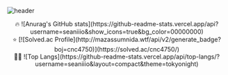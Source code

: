 ![header](https://capsule-render.vercel.app/api?type=Waving&color=auto&height=300&section=header&text=seaniiio&fontSize=90&fontColor=#531269)

<div align="center">
  🔥
  ![Anurag's GitHub stats](https://github-readme-stats.vercel.app/api?username=seaniiio&show_icons=true&bg_color=00000000)
</div>
<div align="center">
  ⭐️
  [![Solved.ac Profile](http://mazassumnida.wtf/api/v2/generate_badge?boj=cnc4750)](https://solved.ac/cnc4750/)
</div>
<div align="center">
  👩‍💻
  ![Top Langs](https://github-readme-stats.vercel.app/api/top-langs/?username=seaniiio&layout=compact&theme=tokyonight)
</div>
<!--
**seaniiio/seaniiio** is a ✨ _special_ ✨ repository because its `README.md` (this file) appears on your GitHub profile.

Here are some ideas to get you started:

- 🔭 I’m currently working on ...
- 🌱 I’m currently learning ...
- 👯 I’m looking to collaborate on ...
- 🤔 I’m looking for help with ...
- 💬 Ask me about ...
- 📫 How to reach me: ...
- 😄 Pronouns: ...
- ⚡ Fun fact: ...
-->
